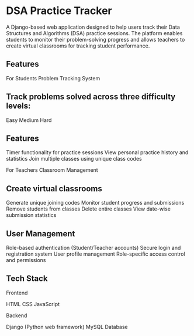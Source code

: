 # DSA Practice Tracker
A Django-based web application designed to help users track their Data Structures and Algorithms (DSA) practice sessions. The platform enables students to monitor their problem-solving progress and allows teachers to create virtual classrooms for tracking student performance.
## Features
For Students
Problem Tracking System

## Track problems solved across three difficulty levels:

Easy
Medium
Hard
## Features

Timer functionality for practice sessions
View personal practice history and statistics
Join multiple classes using unique class codes

For Teachers
Classroom Management

## Create virtual classrooms
Generate unique joining codes
Monitor student progress and submissions
Remove students from classes
Delete entire classes
View date-wise submission statistics

## User Management

Role-based authentication (Student/Teacher accounts)
Secure login and registration system
User profile management
Role-specific access control and permissions

## Tech Stack
Frontend

HTML
CSS
JavaScript

Backend

Django (Python web framework)
MySQL Database